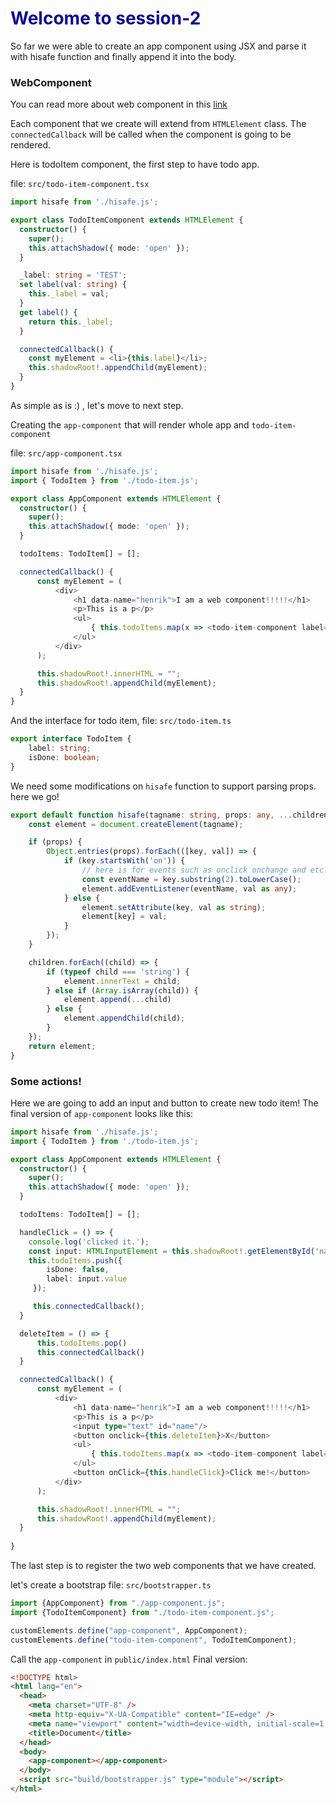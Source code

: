 <h1 style="color: #0c0c91">Welcome to session-2</h1>
So far we were able to create an app component using JSX and parse it with hisafe function and finally append it into the body.

### WebComponent
You can read more about web component in this [link](https://developer.mozilla.org/en-US/docs/Web/Web_Components)

Each component that we create will extend from `HTMLElement` class. The `connectedCallback` will be called when the component is going to be rendered.

Here is todoItem component, the first step to have todo app.

file: `src/todo-item-component.tsx`

```typescript jsx
import hisafe from './hisafe.js';

export class TodoItemComponent extends HTMLElement {
  constructor() {
    super();
    this.attachShadow({ mode: 'open' });
  }

  _label: string = 'TEST';
  set label(val: string) {
    this._label = val;
  }
  get label() {
    return this._label;
  }

  connectedCallback() {
    const myElement = <li>{this.label}</li>;
    this.shadowRoot!.appendChild(myElement);
  }
}
```
As simple as is :) , let's move to next step.

Creating the `app-component` that will render whole app and `todo-item-component`

file: `src/app-component.tsx`

```typescript jsx
import hisafe from './hisafe.js';
import { TodoItem } from './todo-item.js';

export class AppComponent extends HTMLElement {
  constructor() {
    super();
    this.attachShadow({ mode: 'open' });
  }

  todoItems: TodoItem[] = [];

  connectedCallback() {
      const myElement = (
          <div>
              <h1 data-name="henrik">I am a web component!!!!!</h1>
              <p>This is a p</p>
              <ul>
                  { this.todoItems.map(x => <todo-item-component label={x.label} />) }
              </ul>
          </div>
      );

      this.shadowRoot!.innerHTML = "";
      this.shadowRoot!.appendChild(myElement);
  }
}
```

And the interface for todo item, file: `src/todo-item.ts`
```typescript
export interface TodoItem {
    label: string;
    isDone: boolean;
}
```

We need some modifications on `hisafe` function to support parsing props. here we go!

```typescript
export default function hisafe(tagname: string, props: any, ...children: any) {
    const element = document.createElement(tagname);

    if (props) {
        Object.entries(props).forEach(([key, val]) => {
            if (key.startsWith('on')) { 
                // here is for events such as onclick onchange and etc.
                const eventName = key.substring(2).toLowerCase();
                element.addEventListener(eventName, val as any);
            } else {
                element.setAttribute(key, val as string);
                element[key] = val;
            }
        });
    }

    children.forEach((child) => {
        if (typeof child === 'string') {
            element.innerText = child;
        } else if (Array.isArray(child)) {
            element.append(...child)
        } else {
            element.appendChild(child);
        }
    });
    return element;
}
```

### Some actions!
Here we are going to add an input and button to create new todo item!
The final version of `app-component` looks like this:

```typescript jsx
import hisafe from './hisafe.js';
import { TodoItem } from './todo-item.js';

export class AppComponent extends HTMLElement {
  constructor() {
    super();
    this.attachShadow({ mode: 'open' });
  }

  todoItems: TodoItem[] = [];

  handleClick = () => {
    console.log('clicked it.');
    const input: HTMLInputElement = this.shadowRoot!.getElementById('name') as HTMLInputElement
    this.todoItems.push({ 
        isDone: false,
        label: input.value
     });

     this.connectedCallback();
  }

  deleteItem = () => {
      this.todoItems.pop()
      this.connectedCallback()
  }

  connectedCallback() {
      const myElement = (
          <div>
              <h1 data-name="henrik">I am a web component!!!!!</h1>
              <p>This is a p</p>
              <input type="text" id="name"/>
              <button onclick={this.deleteItem}>X</button>
              <ul>
                  { this.todoItems.map(x => <todo-item-component label={x.label} />) }
              </ul>
              <button onClick={this.handleClick}>Click me!</button>
          </div>
      );

      this.shadowRoot!.innerHTML = "";
      this.shadowRoot!.appendChild(myElement);
  }
  
}
```

The last step is to register the two web components that we have created.

let's create a bootstrap file: `src/bootstrapper.ts`
```typescript
import {AppComponent} from "./app-component.js";
import {TodoItemComponent} from "./todo-item-component.js";

customElements.define("app-component", AppComponent);
customElements.define("todo-item-component", TodoItemComponent);
```

Call the `app-component` in `public/index.html`
Final version:
```html
<!DOCTYPE html>
<html lang="en">
  <head>
    <meta charset="UTF-8" />
    <meta http-equiv="X-UA-Compatible" content="IE=edge" />
    <meta name="viewport" content="width=device-width, initial-scale=1.0" />
    <title>Document</title>
  </head>
  <body>
    <app-component></app-component>
  </body>
  <script src="build/bootstrapper.js" type="module"></script>
</html>
```